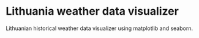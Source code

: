 # Lithuania weather data visualizer
Lithuanian historical weather data visualizer using matplotlib and seaborn. 
